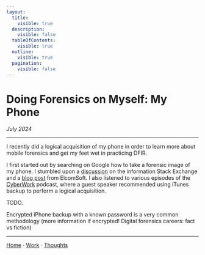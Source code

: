```yaml
---
layout:
  title:
    visible: true
  description:
    visible: false
  tableOfContents:
    visible: true
  outline:
    visible: true
  pagination:
    visible: false
---
```


# Doing Forensics on Myself: My Phone

*July 2024*

***

I recently did a logical acquisition of my phone in order to learn more about mobile forensics and get my feet wet in practicing DFIR.

I first started out by searching on Google how to take a forensic image of my phone. I stumbled upon a [discussion](https://security.stackexchange.com/questions/55058/mount-iphone-for-forensic-analysis-or-take-forensic-image) on the information Stack Exchange and a [blog post](https://blog.elcomsoft.com/2021/03/breaking-the-iphone-12-forensic-extraction-of-ios-14-devices/) from ElcomSoft. I also listened to various episodes of the [CyberWork](https://www.infosecinstitute.com/podcast/) podcast, where a guest speaker recommended using iTunes backup to perform a logical acquisition.

TODO.

Encrypted iPhone backup with a known password is a very common methodology (more information if encrypted! Digital forensics careers: fact vs fiction)  

***

[Home](https://app.gitbook.com/o/0kO27okC5uVB9ALX3rho/s/036xtfEIzcEdGegONXWM/) ⋅ [Work](https://app.gitbook.com/o/0kO27okC5uVB9ALX3rho/s/WaFS755Q4sf02CxLcghQ/) ⋅ [Thoughts](https://app.gitbook.com/o/0kO27okC5uVB9ALX3rho/s/s4QQPMntQ25hmJToKSOu/)
